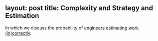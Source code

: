 
layout: post
title: Complexity and Strategy and Estimation
---

In which we discuss the probability of [engineers estimating work (in)correctly][0].

[0]: https://hackernoon.com/complexity-and-strategy-325cd7f59a92
